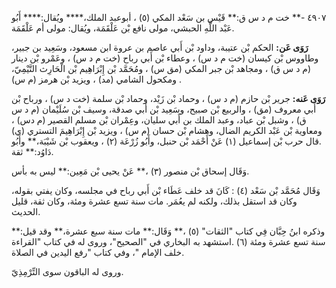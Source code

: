٤٩٠٧ -** خت م د س ق:** قَيْس بن سَعْد المكي (٥) ، أبوعبد الملك،**** ويُقال:**** أَبُو عَبْد اللَّهِ الحبشي، مولى نافع بْن عَلْقَمَة، ويُقال: مولى أم عَلْقَمَة.

**رَوَى عَن:** الحكم بْن عتيبة، وداود بْن أَبي عاصم بن عروة ابن مسعود، وسَعِيد بن جبير، وطاووس بْن كيسان (خت م د س) ، وعطاء بْن أَبي رباح (خت م د س) ، وعَمْرو بْن دينار (م د س ق) ، ومجاهد بْن جبر المكي (مق س) ، ومُحَمَّد بْن إِبْرَاهِيم بْن الْحَارِث التَّيْمِيّ، ومكحول الشامي (مد) ، ويزيد بْن هرمز (م س) .

**رَوَى عَنه:** جرير بْن حازم (م د س) ، وحماد بْن زَيْد، وحماد بْن سلمة (خت د س) ، ورباح بْن أَبي معروف (مق) ، والربيع بْن صبيح، وسَعِيد بْن أَبي صدقة، وسيف بْن سُلَيْمان (م د س ق) ، وشبل بْن عباد، وعبد الملك بن أَبي سليان، وعِمْران بْن مسلم القصير (م دس) ، ومعاوية بْن عَبْد الكريم الضال، وهشام بْن حسان (م س) ، ويزيد بْن إِبْرَاهِيمَ التستري (ي) .قال حرب بْن إسماعيل (١) عَنْ أَحْمَد بْن حنبل، وأَبُو زُرْعَة (٢) ، ويعقوب بْن شَيْبَة،** وأَبُو دَاوُد:** ثقة.

وَقَال إسحاق بْن منصور (٣) ،** عَنْ يحيى بْن مَعِين:** ليس به بأس.

وَقَال مُحَمَّد بْن سَعْد (٤) : كَانَ قد خلف عَطَاء بْن أَبي رباح في مجلسه، وكان يفتي بقوله، وكان قد استقل بذلك، ولكنه لم يعُمَر. مات سنة تسع عشرة ومئة، وكان ثقة، قليل الحديث.

وذكره ابنُ حِبَّان فِي كتاب "الثقات" (٥) ،** وَقَال:** مات سنة سبع عشرة،** وقد قيل:** سنة تسع عشرة ومئة (٦) .استشهد به البخاري في "الصحيح"، وروى له في كتاب "القراءة خلف الإمام "، وفي كتاب "رفع اليدين في الصلاة.

وروى له الباقون سوى التِّرْمِذِيّ.